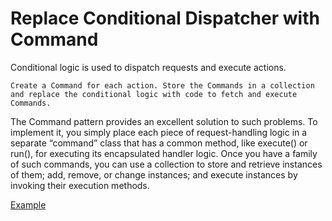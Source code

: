 # Replace Conditional Dispatcher with Command

Conditional logic is used to dispatch requests and execute actions.

`Create a Command for each action. Store the Commands in a collection and replace the conditional logic with code to fetch and execute Commands.`

The Command pattern provides an excellent solution to such problems. 
To implement it, you simply place each piece of request-handling logic 
in a separate “command” class that has a common method, like execute() 
or run(), for executing its encapsulated handler logic. Once you have a 
family of such commands, you can use a collection to store and retrieve 
instances of them; add, remove, or change instances; and execute 
instances by invoking their execution methods.

[Example](https://github.com/gunya/refactoring/commit/ace832dc9b52a280d7919225f8f1690257a12284)
